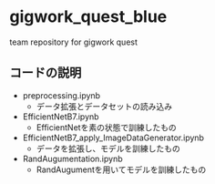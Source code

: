 # gigwork_quest_blue
team repository for gigwork quest

## コードの説明

- preprocessing.ipynb
  - データ拡張とデータセットの読み込み
- EfficientNetB7.ipynb
  - EfficientNetを素の状態で訓練したもの
- EfficientNetB7_apply_ImageDataGenerator.ipynb
  - データを拡張し、モデルを訓練したもの
- RandAugumentation.ipynb
  - RandAugumentを用いてモデルを訓練したもの